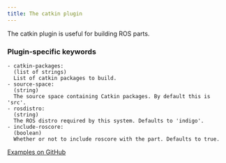 ```yaml
---
title: The catkin plugin
---
```


The catkin plugin is useful for building ROS parts.

### Plugin-specific keywords

    - catkin-packages:
      (list of strings)
      List of catkin packages to build.
    - source-space:
      (string)
      The source space containing Catkin packages. By default this is 'src'.
    - rosdistro:
      (string)
      The ROS distro required by this system. Defaults to 'indigo'.
    - include-roscore:
      (boolean)
      Whether or not to include roscore with the part. Defaults to true.

[Examples on GitHub](https://github.com/search?o=desc&q=filename%3Asnapcraft.yaml+%22plugin%3A+catkin%22+&s=indexed&type=Code&utf8=%E2%9C%93)
